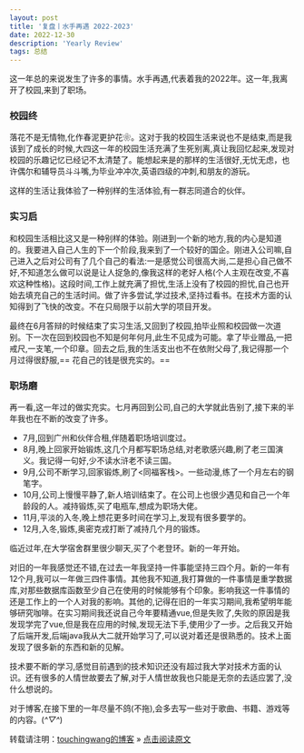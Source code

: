 ```yaml
---
layout: post
title: '复盘丨水手再遇 2022-2023'
date: 2022-12-30
description: 'Yearly Review'
tags: 总结
--- 
```


  这一年总的来说发生了许多的事情。水手再遇,代表着我的2022年。这一年,我离开了校园,来到了职场。

### 校园终

落花不是无情物,化作春泥更护花❀。这对于我的校园生活来说也不是结束,而是我该到了成长的时候,大四这一年的校园生活充满了生死别离,真让我回忆起来,发现对校园的乐趣记忆已经记不太清楚了。能想起来是的那样的生活很好,无忧无虑，也许偶尔和辅导员斗斗嘴,为毕业冲冲次,英语四级的冲刺,和朋友的游玩。

这样的生活让我体验了一种别样的生活体验,有一群志同道合的伙伴。

### 实习启

和校园生活相比这又是一种别样的体验。刚进到一个新的地方,我的内心是知道的。我要进入自己人生的下一个阶段,我来到了一个较好的国企。刚进入公司嘛,自己进入之后对公司有了几个自己的看法:一是感觉公司很高大尚,二是担心自己做不好,不知道怎么做可以说是让人捉急的,像我这样的老好人格(个人主观在改变,不喜欢这种性格)。这段时间,工作上就充满了担忧,生活上没有了校园的担忧,自己也开始去填充自己的生活时间。做了许多尝试,学过技术,坚持过看书。在技术方面的认知得到了飞快的改变。不在只局限于以前大学的项目开发。

最终在6月答辩的时候结束了实习生活,又回到了校园,拍毕业照和校园做一次道别。下一次在回到校园也不知是何年何月,此生不见成为可能。拿了毕业赠品,一把戒尺,一支笔,一个印章。回去之后,我的生活支出也不在依附父母了,我记得那一个月过得很舒服,== 花自己的钱是很充实的。==

### 职场磨

再一看,这一年过的做实充实。七月再回到公司,自己的大学就此告别了,接下来的半年我也在不断的改变了许多。

- 7月,回到广州和伙伴合租,伴随着职场培训度过。
- 8月,晚上回家开始锻炼,这几个月都写职场总结,对老歌感兴趣,刷了老三国演义。我记得一句好,少不读水浒老不读三国。
- 9月,公司不断学习,回家锻炼,刷了<同福客栈>。一些动漫,练了一个月左右的钢笔字。
- 10月,公司上慢慢平静了,新人培训结束了。在公司上也很少遇见和自己一个年龄段的人。减持锻炼,买了电瓶车,想成为职场大佬。
- 11月,平淡的入冬,晚上想花更多时间在学习上,发现有很多要学的。
- 12月,入冬,锻炼,奥密克戎打断了减持几个月的锻炼。

临近过年,在大学宿舍群里很少聊天,买了个老登环。新的一年开始。

对旧的一年我感觉还不错,在过去一年我坚持一件事能坚持三四个月。新的一年有12个月,我可以一年做三四件事情。其他我不知道,我打算做的一件事情是重学数据库,对那些数据库函数至少自己在使用的时候能够有个印象。影响我这一件事情的还是工作上的一个人对我的影响。其他的,记得在旧的一年实习期间,我希望明年能够研究咖啡。在实习期间我还说自己今年要精通vue,但是失败了,失败的原因是我发现学完了vue,但是我在应用的时候,发现无法下手,使用少了一步。之后我又开始了后端开发,后端java我从大二就开始学习了,可以说对着还是很熟悉的。技术上面发现了很多新的东西和新的见解。

技术要不断的学习,感觉目前遇到的技术知识还没有超过我大学对技术方面的认识。还有很多的人情世故要去了解,对于人情世故我也只能是无奈的去适应罢了,没什么想说的。

对于博客,在接下里的一年尽量不鸽(不拖),会多去写一些对于歌曲、书籍、游戏等的内容。(*^▽^*)
<br>

转载请注明：[touchingwang的博客](http://touchingwang.github.io) » [点击阅读原文](http://https://github.com/touchingwang/touchingwang.github.io/tree/master/_posts/2022-12-07-Bean&Map.md)
